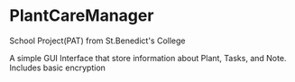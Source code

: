 # PlantCareManager
School Project(PAT) from St.Benedict's College

A simple GUI Interface that store information about Plant, Tasks, and Note. Includes basic encryption
